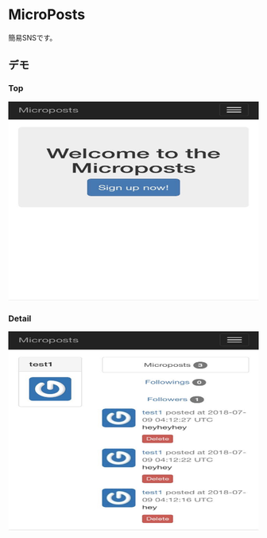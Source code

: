 # MicroPosts

簡易SNSです。

## デモ
### Top
<img src="https://github.com/riku3/kadai-microposts/blob/master/demo/MicroPosts_top_demo.jpg" width="800" height="400">

### Detail
<img src="https://github.com/riku3/kadai-microposts/blob/master/demo/MicroPosts_detail_demo.jpg" width="800" height="400">
